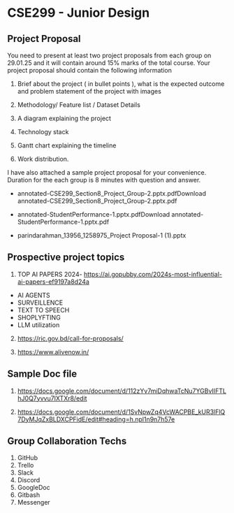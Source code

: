 # CSE299 - Junior Design

## Project Proposal
You need to present at least two project proposals from each group on 29.01.25 and it will contain around 15% marks of the total course. Your project proposal should contain the following information </br>

1. Brief about the project ( in bullet points ), what is the expected outcome and problem statement of the project with images </br>

2. Methodology/ Feature list / Dataset Details </br>

3. A diagram explaining the project </br>

4. Technology stack </br>

5. Gantt chart explaining the timeline </br>

6. Work distribution.</br>

I have also attached a sample project proposal for your convenience. Duration for the each group is 8 minutes with question and answer. </br>

* annotated-CSE299_Section8_Project_Group-2.pptx.pdfDownload annotated-CSE299_Section8_Project_Group-2.pptx.pdf

* annotated-StudentPerformance-1.pptx.pdfDownload annotated-StudentPerformance-1.pptx.pdf

* parindarahman_13956_1258975_Project Proposal-1 (1).pptx

## Prospective project topics

1. TOP AI PAPERS 2024- https://ai.gopubby.com/2024s-most-influential-ai-papers-ef9197a8d24a </br>
* AI AGENTS
* SURVEILLENCE
* TEXT TO SPEECH
* SHOPLYFTING
* LLM utilization

2. https://ric.gov.bd/call-for-proposals/ </br>

3. https://www.alivenow.in/ </br>

## Sample Doc file

1. https://docs.google.com/document/d/112zYv7miDqhwaTcNu7YGBvIIFTLhJ0Q7yvvu7IXTXr8/edit

2. https://docs.google.com/document/d/1SvNpwZq4VcWACPBE_kUR3lFlQ7DyMJqZxBLDXCPFidE/edit#heading=h.npl1n9n7h57e

## Group Collaboration Techs
1. GitHub </br>
2. Trello </br>
3. Slack </br>
4. Discord </br>
5. GoogleDoc </br>
6. Gitbash </br>
7. Messenger </br>